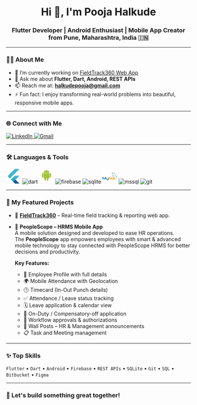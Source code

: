 <h1 align="center">Hi 👋, I'm Pooja Halkude</h1>
<h3 align="center">Flutter Developer | Android Enthusiast | Mobile App Creator from Pune, Maharashtra, India 🇮🇳</h3>

---

### 👩‍💻 About Me

- 🔭 I’m currently working on [FieldTrack360 Web App](http://103.19.136.117/FieldTrack360/index.html#/login)
- 💬 Ask me about **Flutter, Dart, Android, REST APIs**
- 📫 Reach me at: **halkudepooja@gmail.com**
- ⚡ Fun fact: I enjoy transforming real-world problems into beautiful, responsive mobile apps.

---

### 🌐 Connect with Me

<p align="left">
  <a href="https://www.linkedin.com/in/pooja-halkude-a40129106/" target="_blank">
    <img src="https://img.shields.io/badge/-LinkedIn-blue?style=flat-square&logo=linkedin" alt="LinkedIn">
  </a>
  <a href="mailto:halkudepooja@gmail.com">
    <img src="https://img.shields.io/badge/-Gmail-red?style=flat-square&logo=gmail&logoColor=white" alt="Gmail">
  </a>
</p>

---

### 🛠️ Languages & Tools

<p align="left">
  <img src="https://raw.githubusercontent.com/devicons/devicon/master/icons/flutter/flutter-original.svg" alt="flutter" width="40" height="40"/>
  <img src="https://www.vectorlogo.zone/logos/dartlang/dartlang-icon.svg" alt="dart" width="40" height="40"/>
  <img src="https://raw.githubusercontent.com/devicons/devicon/master/icons/android/android-original-wordmark.svg" alt="android" width="40" height="40"/>
  <img src="https://www.vectorlogo.zone/logos/firebase/firebase-icon.svg" alt="firebase" width="40" height="40"/>
  <img src="https://www.vectorlogo.zone/logos/sqlite/sqlite-icon.svg" alt="sqlite" width="40" height="40"/>
  <img src="https://raw.githubusercontent.com/devicons/devicon/master/icons/mysql/mysql-original-wordmark.svg" alt="mysql" width="40" height="40"/>
  <img src="https://www.svgrepo.com/show/303229/microsoft-sql-server-logo.svg" alt="mssql" width="40" height="40"/>
  <img src="https://www.vectorlogo.zone/logos/git-scm/git-scm-icon.svg" alt="git" width="40" height="40"/>
</p>

---

### 📱 My Featured Projects

- 🔹 **[FieldTrack360](http://103.19.136.117/FieldTrack360/index.html#/login)** – Real-time field tracking & reporting web app.

- 🔹 **PeopleScope – HRMS Mobile App**  
  A mobile solution designed and developed to ease HR operations.  
  The **PeopleScope** app empowers employees with smart & advanced mobile technology to stay connected with PeopleScope HRMS for better decisions and productivity.

  **Key Features:**
  - 📌 Employee Profile with full details  
  - 🌍 Mobile Attendance with Geolocation  
  - 🕒 Timecard (In-Out Punch details)  
  - ✅ Attendance / Leave status tracking  
  - 🗓️ Leave application & calendar view  
  - 📝 On-Duty / Compensatory-off application  
  - 🔁 Workflow approvals & authorizations  
  - 📢 Wall Posts – HR & Management announcements  
  - 📋 Task and Meeting management  

---

### ✨ Top Skills

`Flutter` • `Dart` • `Android` • `Firebase` • `REST APIs` • `SQLite` • `Git` • `SQL` • `Bitbucket` • `Figma`

---

### 🚀 Let's build something great together!
